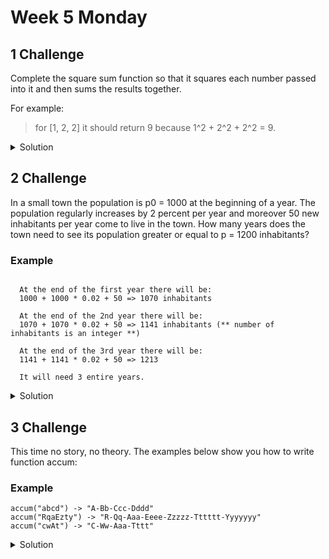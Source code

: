 # Week 5 Monday

## 1 Challenge

Complete the square sum function so that it squares each number passed into it and then sums the results together.

For example:
> for [1, 2, 2] it should return 9 because 1^2 + 2^2 + 2^2 = 9.


<details>
<summary>Solution</summary>
  
  ```ts
 
  export function squareSum(numbers: number[]): number {
    return numbers.reduce((acc:number, el:number):number => acc += el * el,0);
}
  
  ```  
</details>


## 2 Challenge

In a small town the population is p0 = 1000 at the beginning of a year. The population regularly increases by 2 percent per year and moreover 50 new inhabitants per year come to live in the town. How many years does the town need to see its population greater or equal to p = 1200 inhabitants?

### Example

```

  At the end of the first year there will be: 
  1000 + 1000 * 0.02 + 50 => 1070 inhabitants

  At the end of the 2nd year there will be: 
  1070 + 1070 * 0.02 + 50 => 1141 inhabitants (** number of inhabitants is an integer **)

  At the end of the 3rd year there will be:
  1141 + 1141 * 0.02 + 50 => 1213

  It will need 3 entire years.

```

<details>
<summary>Solution</summary>
  
  ```ts
  
  let nbYear = (p0:number, percent:number, aug:number, p:number):number => {
    let years: number = 0;  
    while(p0 < p){
        p0 = Math.floor(p0 * (1 + percent/100) + aug);
        cont++;
    }
    return years;
  }

  ```  
</details>

## 3 Challenge

This time no story, no theory. The examples below show you how to write function accum:

### Example

```
accum("abcd") -> "A-Bb-Ccc-Dddd"
accum("RqaEzty") -> "R-Qq-Aaa-Eeee-Zzzzz-Tttttt-Yyyyyyy"
accum("cwAt") -> "C-Ww-Aaa-Tttt"  
```

<details>
<summary>Solution</summary>
  
  ```ts
  
 function accum(s: string): string {
    let str:string = '';
    s = s.toLocaleLowerCase();
    for(let i:number = 0; i < s.length; i++){
        for(let j:number = 0; j <= i; j++){
            if(j == 0) str += s[i].toUpperCase();
            else str += s[i];
        }
        if(i != s.length -1) str += '-';
    }
    return str;
}

  ```  
</details>
